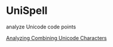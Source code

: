 # UniSpell
analyze Unicode code points 

[Analyzing Combining Unicode Characters](https://devio.wordpress.com/2014/03/23/analyzing-combining-unicode-characters/)
